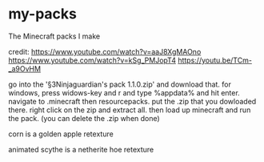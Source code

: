 # my-packs
The Minecraft packs I make

credit: https://www.youtube.com/watch?v=aaJ8XgMAOno https://www.youtube.com/watch?v=kSg_PMJopT4 https://youtu.be/TCm-_a9OvHM

go into the '§3Ninjaguardian's pack 1.1.0.zip' and download that. for windows, press widows-key and r and type %appdata% and hit enter. navigate to .minecraft then resourcepacks. put the .zip that you dowloaded there. right click on the zip and extract all. then load up minecraft and run the pack. (you can delete the .zip when done)

corn is a golden apple retexture

animated scythe is a netherite hoe retexture 
